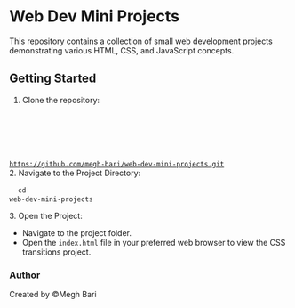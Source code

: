 # Web Dev Mini Projects

This repository contains a collection of small web development projects demonstrating various HTML, CSS, and JavaScript concepts.

## Getting Started
1. Clone the repository:
    <pre>
    <code>
https://github.com/megh-bari/web-dev-mini-projects.git
    </code>
    </pre>
2. Navigate to the Project Directory:
    <pre>
    <code>
cd web-dev-mini-projects
    </code>
    </pre>
3. Open the Project:
- Navigate to the project folder.
- Open the `index.html` file in your preferred web browser to view the CSS transitions project.

### Author
Created by ©Megh Bari

